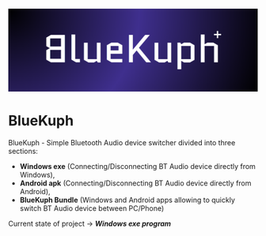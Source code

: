 ![BlueKuph banner](BK%20Graphic.png)

# BlueKuph
BlueKuph - Simple Bluetooth Audio device switcher divided into three sections:
- **Windows exe** (Connecting/Disconnecting BT Audio device directly from Windows),
- **Android apk** (Connecting/Disconnecting BT Audio device directly from Android),
- **BlueKuph Bundle** (Windows and Android apps allowing to quickly switch BT Audio device between PC/Phone)

Current state of project -> ***Windows exe program***
